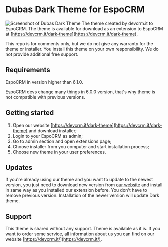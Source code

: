 # Dubas Dark Theme for EspoCRM
![Screenshot of Dubas Dark Theme](https://devcrm.it/files/2020-10-07_16-23-22_b0e116-ql-835330_f2303fa6518063.png)
The theme created by devcrm.it to EspoCRM. The theme is available for download as an extension to EspoCRM at [https://devcrm.it/dark-theme](https://devcrm.it/dark-theme).

This repo is for comments only, but we do not give any warranty for the theme or installer. You install this theme on your own responsibility. We do not provide additional free support.

## Requirements
EspoCRM in version higher than 6.1.0.

EspoCRM devs change many things in 6.0.0 version, that's why theme is not compatible with previous versions. 

## Getting started
1. Open our website [https://devcrm.it/dark-theme](https://devcrm.it/dark-theme) and download installer;
2. Login to your EspoCRM as admin;
3. Go to admin section and open extensions page;
4. Choose installer from you computer and start installation process;
5. Choose new theme in your user preferences.

## Updates
If you're already using our theme and you want to update to the newest version, you just need to download new version from [our website](https://devcrm.it/dark-theme) and install in same way as you installed our extension before. You don't have to remove previous version. Installation of the newer version will update Dark theme.

## Support
This theme is shared without any support. Theme is available as it is.
If you want to order some service, all information about us you can find on our website [https://devcrm.it/](https://devcrm.it/).